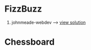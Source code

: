 # FizzBuzz #

1. johnmeade-webdev --> [view solution](https://codepen.io/johnmeade-webdev/pen/jOWOOpm?editors=0011)

# Chessboard #
